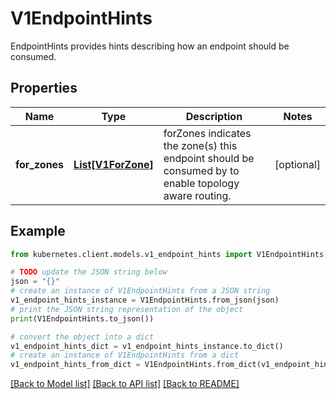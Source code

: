 # V1EndpointHints

EndpointHints provides hints describing how an endpoint should be consumed.

## Properties

Name | Type | Description | Notes
------------ | ------------- | ------------- | -------------
**for_zones** | [**List[V1ForZone]**](V1ForZone.md) | forZones indicates the zone(s) this endpoint should be consumed by to enable topology aware routing. | [optional] 

## Example

```python
from kubernetes.client.models.v1_endpoint_hints import V1EndpointHints

# TODO update the JSON string below
json = "{}"
# create an instance of V1EndpointHints from a JSON string
v1_endpoint_hints_instance = V1EndpointHints.from_json(json)
# print the JSON string representation of the object
print(V1EndpointHints.to_json())

# convert the object into a dict
v1_endpoint_hints_dict = v1_endpoint_hints_instance.to_dict()
# create an instance of V1EndpointHints from a dict
v1_endpoint_hints_from_dict = V1EndpointHints.from_dict(v1_endpoint_hints_dict)
```
[[Back to Model list]](../README.md#documentation-for-models) [[Back to API list]](../README.md#documentation-for-api-endpoints) [[Back to README]](../README.md)


